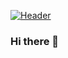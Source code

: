 [![Header](https://raw.githubusercontent.com/MartinHeinz/<OWNER>/<OWNER>/img/github_header_cl_1500x500.png 'Header')](https://christopherliedtke.github.io/)

### Hi there 👋

<!--
**christopherliedtke/christopherliedtke** is a ✨ _special_ ✨ repository because its `README.md` (this file) appears on your GitHub profile.

Here are some ideas to get you started:

- 🔭 I’m currently working on ...
- 🌱 I’m currently learning ...
- 👯 I’m looking to collaborate on ...
- 🤔 I’m looking for help with ...
- 💬 Ask me about ...
- 📫 How to reach me: ...
- 😄 Pronouns: ...
- ⚡ Fun fact: ...
-->
